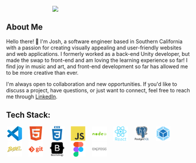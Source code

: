 <img  style="display: block;
  margin-left: auto;
  margin-right: auto;
  width: 50%;" src="https://sithcomputers.com/wp-content/uploads/2021/05/Scratch.gif"/> 
## About Me

Hello there! 👋 I'm Josh, a software engineer based in Southern California with a passion for creating visually appealing and user-friendly websites and web applications. I formerly worked as a back-end Unity developer, but made the swap to front-end and am loving the learning experience so far! I find joy in music and art, and front-end development so far has allowed me to be more creative than ever.

I'm always open to collaboration and new opportunities. If you'd like to discuss a project, have questions, or just want to connect, feel free to reach me through [LinkedIn](https://www.linkedin.com/in/joshua-angeles/).

## Tech Stack:
<img style="display: inline; margin: 0 3px;" src="https://raw.githubusercontent.com/devicons/devicon/1119b9f84c0290e0f0b38982099a2bd027a48bf1/icons/vscode/vscode-original.svg" alt="Visual Studio Code" width="40" height="40" /> &nbsp;
<img style="display: inline; margin: 0 3px;" src="https://github.com/devicons/devicon/blob/master/icons/html5/html5-original.svg" alt="HTMl5" width="40" height="40" /> &nbsp;
<img style="display: inline; margin: 0 3px;" src="https://github.com/devicons/devicon/blob/master/icons/css3/css3-plain-wordmark.svg" alt="CSS3" width="40" height="40" /> &nbsp;
<img style="display: inline; margin: 0 3px;" src="https://github.com/devicons/devicon/blob/master/icons/javascript/javascript-original.svg" alt="JavaScript" width="40" height="40" /> &nbsp;
<img style="display: inline; margin: 0 3px;" src="https://raw.githubusercontent.com/devicons/devicon/1119b9f84c0290e0f0b38982099a2bd027a48bf1/icons/nodejs/nodejs-plain-wordmark.svg" alt="Node.js" width="40" height="40" /> &nbsp;
<img style="display: inline; margin: 0 3px;" src="https://github.com/devicons/devicon/blob/master/icons/react/react-original-wordmark.svg" alt="React" width="40" height="40" /> &nbsp;
<img style="display: inline; margin: 0 3px;" src="https://raw.githubusercontent.com/devicons/devicon/1119b9f84c0290e0f0b38982099a2bd027a48bf1/icons/postgresql/postgresql-original-wordmark.svg" alt="PostgreSQL" width="40" height="40" /> &nbsp;
<img style="display: inline; margin: 0 3px;" src="https://raw.githubusercontent.com/devicons/devicon/1119b9f84c0290e0f0b38982099a2bd027a48bf1/icons/webpack/webpack-original.svg" alt="Webpack" width="40" height="40" /> &nbsp;
<img style="display: inline; margin: 0 3px;" src="https://raw.githubusercontent.com/devicons/devicon/1119b9f84c0290e0f0b38982099a2bd027a48bf1/icons/babel/babel-original.svg" alt="Babel" width="40" height="40" /> &nbsp;
<img style="display: inline; margin: 0 3px;" src="https://raw.githubusercontent.com/devicons/devicon/1119b9f84c0290e0f0b38982099a2bd027a48bf1/icons/git/git-plain-wordmark.svg" alt="Git" width="40" height="40" /> &nbsp;
<img style="display: inline; margin: 0 3px;" src="https://github.com/devicons/devicon/blob/master/icons/bootstrap/bootstrap-plain-wordmark.svg" alt="Bootstrap" width="40" height="40" /> &nbsp;
<img style="display: inline; margin: 0 3px;" src="https://github.com/devicons/devicon/blob/master/icons/figma/figma-original.svg" alt="Figma" width="40" height="40" /> &nbsp;
<img style="display: inline; margin: 0 3px;" src="https://github.com/devicons/devicon/blob/master/icons/express/express-original-wordmark.svg" alt="Express.js" width="40" height="40" /> &nbsp;
